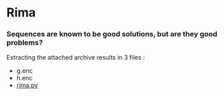 # Rima
### Sequences are known to be good solutions, but are they good problems?

Extracting the attached archive results in 3 files :
* g.enc
* h.enc
* [rima.py](./rima.py)